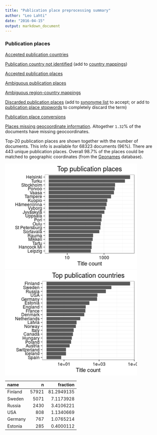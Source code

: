 ```yaml
---
title: "Publication place preprocessing summary"
author: "Leo Lahti"
date: "2016-04-15"
output: markdown_document
---
```


### Publication places

[Accepted publication countries](output.tables/country_accepted.csv)

[Publication country not identified](output.tables/publication_place_missingcountry.csv) (add to [country mappings](https://github.com/rOpenGov/bibliographica/blob/master/inst/extdata/reg2country.csv))

[Accepted publication places](output.tables/publication_place_accepted.csv)

[Ambiguous publication places](output.tables/publication_place_ambiguous.csv)

[Ambiguous region-country mappings](output.tables/publication_country_ambiguous.csv)

[Discarded publication places](output.tables/publication_place_discarded.csv) (add to [synonyme list](https://github.com/rOpenGov/bibliographica/blob/master/inst/extdata/PublicationPlaceSynonymes.csv) to accept; or add to [publication place stopwords](https://github.com/rOpenGov/bibliographica/blob/master/inst/extdata/stopwords_for_place.csv) to completely discard the term)

[Publication place conversions](output.tables/publication_place_conversion_nontrivial.csv)

[Places missing geocoordinate information](output.tables/absentgeocoordinates.csv). Altogether ``1.32``% of the documents have missing geocoordinates.



Top-20 publication places are shown together with the number of documents. This info is available for 68323 documents (96%). There are 443 unique publication places. Overall 98.7% of the places could be matched to geographic coordinates (from the [Geonames](http://download.geonames.org/export/dump/) database).


<img src="figure/summaryplace-1.png" title="plot of chunk summaryplace" alt="plot of chunk summaryplace" width="430px" /><img src="figure/summaryplace-2.png" title="plot of chunk summaryplace" alt="plot of chunk summaryplace" width="430px" />



|name    |     n|   fraction|
|:-------|-----:|----------:|
|Finland | 57921| 81.2949135|
|Sweden  |  5071|  7.1173928|
|Russia  |  2430|  3.4106221|
|USA     |   808|  1.1340669|
|Germany |   767|  1.0765214|
|Estonia |   285|  0.4000112|
